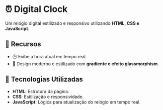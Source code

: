 # ⏰ Digital Clock

Um relógio digital estilizado e responsivo utilizando **HTML, CSS e JavaScript**.

## 📌 Recursos

- 🕒 Exibe a hora atual em tempo real.
- 🎨 Design moderno e estilizado com **gradiente e efeito glassmorphism**.

## 🚀 Tecnologias Utilizadas

- **HTML**: Estrutura da página.
- **CSS**: Estilização e responsividade.
- **JavaScript**: Lógica para atualização do relógio em tempo real.


